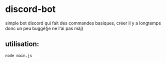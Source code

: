 # discord-bot

simple bot discord qui fait des commandes basiques, créer il y a longtemps donc un peu buggé(je ne l'ai pas màj)


## utilisation:
```
node main.js
```
